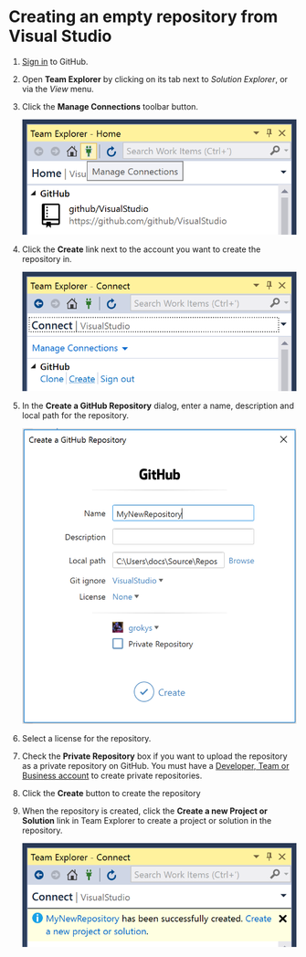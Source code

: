 # Creating an empty repository from Visual Studio

1. [Sign in](authenticating-to-github) to GitHub.

2. Open **Team Explorer** by clicking on its tab next to *Solution Explorer*, or via the *View* menu.

3. Click the **Manage Connections** toolbar button.

   ![The manage connections toolbar button in Team Explorer](images/manage-connections.png)

4. Click the **Create** link next to the account you want to create the repository in.

   ![The create link in the Team Explorer pane](images/create-link.png)

5. In the **Create a GitHub Repository** dialog, enter a name, description and local path for the repository.

    ![The create a GitHub repository dialog](images/create-dialog.png)

6. Select a license for the repository.

7. Check the **Private Repository** box if you want to upload the repository as a private repository on GitHub. You must have a [Developer, Team or Business account](https://github.com/pricing) to create private repositories.

8. Click the **Create** button to create the repository

9. When the repository is created, click the **Create a new Project or Solution** link in Team Explorer to create a project or solution in the repository.

    ![Successful repository creation message at the top of the Team Explorer pane](images/successful-creation-message.png)
